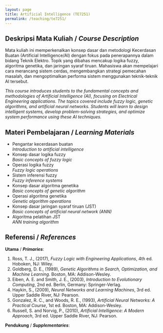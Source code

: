 ```yaml
---
layout: page
title: Artificial Intelligence (TE7251)
permalink: /teaching/te7251/
--- 
```


## Deskripsi Mata Kuliah / *Course Description*

Mata kuliah ini memperkenalkan konsep dasar dan metodologi Kecerdasan Buatan (Artificial Intelligence/AI) dengan fokus pada penerapannya dalam bidang Teknik Elektro. Topik yang dibahas mencakup logika fuzzy, algoritma genetika, dan jaringan syaraf tiruan. Mahasiswa akan mempelajari cara merancang sistem cerdas, mengembangkan strategi pemecahan masalah, dan mengoptimalkan performa sistem menggunakan teknik-teknik AI tersebut.

*This course introduces students to the fundamental concepts and methodologies of Artificial Intelligence (AI), focusing on Electrical Engineering applications. The topics covered include fuzzy logic, genetic algorithms, and artificial neural networks. Students will learn to design intelligent systems, develop problem-solving strategies, and optimize system performance using these AI techniques.*

## Materi Pembelajaran / *Learning Materials*

* Pengantar kecerdasan buatan
  <br>
  *Introduction to artificial intelligence*
* Konsep dasar logika fuzzy
  <br>
  *Basic concepts of fuzzy logic*
* Operasi logika fuzzy
  <br>
  *Fuzzy logic operations*
* Sistem inferensi fuzzy
  <br>
  *Fuzzy inference systems*
* Konsep dasar algoritma genetika
  <br>
  *Basic concepts of genetic algorithm*
* Operasi algoritma genetika
  <br>
  *Genetic algorithm operations*
* Konsep dasar jaringan syaraf tiruan (JST)
  <br>
  *Basic concepts of artificial neural network (ANN)*
* Algoritma pelatihan JST
  <br>
  *ANN training algorithm*

## Referensi / *References* 
**Utama** / ***Primaries***:
1. Ross, T. J., (2017), *Fuzzy Logic with Engineering Applications*, 4th ed. Hoboken, NJ: Wiley.
1. Goldberg, D. E., (1989), *Genetic Algorithms in Search, Optimization, and Machine Learning*. Boston, MA: Addison-Wesley.
1. Eiben, A. E. and Smith, J. E., (2003), *Introduction to Evolutionary Computing*, 2nd ed. Berlin, Germany: Springer-Verlag.
1. Haykin, S., (2009), *Neural Networks and Learning Machines*, 3rd ed. Upper Saddle River, NJ: Pearson.
1. Gonzalez, R. C., and Woods, R. E., (1993), *Artificial Neural Networks: A Practical Course*, 1st ed. Boston, MA: Addison-Wesley.
1. Russell, S. and Norvig, P., (2010), *Artificial Intelligence: A Modern Approach*, 3rd ed. Upper Saddle River, NJ: Pearson.

**Pendukung** / ***Supplementaries***:


